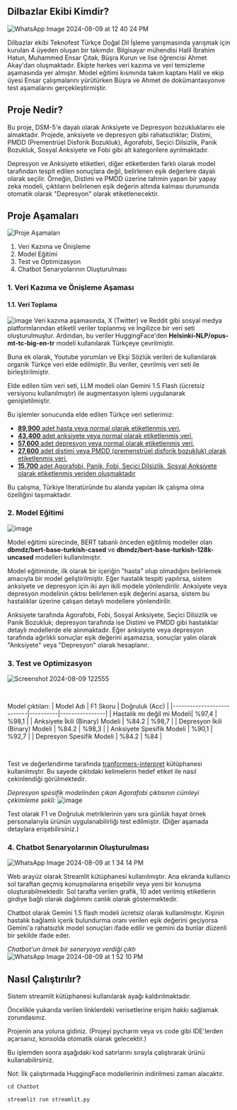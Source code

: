 ## Dilbazlar Ekibi Kimdir?
![WhatsApp Image 2024-08-09 at 12 40 24 PM](https://github.com/user-attachments/assets/b9976097-8bb3-46d8-8167-1f7443df5ede)

Dilbazlar ekibi Teknofest Türkçe Doğal Dil İşleme yarışmasında yarışmak için kurulan 4 üyeden oluşan bir takımdır. Bilgisayar mühendisi Halil İbrahim Hatun, Muhammed Ensar Çıtak, Büşra Kurun ve lise öğrencisi Ahmet Akay'dan oluşmaktadır. Ekipte herkes veri kazıma ve veri temizleme aşamasında yer almıştır. Model eğitimi kısmında takım kaptanı Halil ve ekip üyesi Ensar çalışmalarını yürütürken Büşra ve Ahmet de dokümantasyonve test aşamalarını gerçekleştirmiştir.

## Proje Nedir?
Bu proje, DSM-5'e dayalı olarak Anksiyete ve Depresyon bozukluklarını ele almaktadır. Projede, anksiyete ve depresyon gibi rahatsızlıklar; Distimi, PMDD (Prementrüel Disforik Bozukluk), Agorafobi, Seçici Dilsizlik, Panik Bozukluk, Sosyal Anksiyete ve Fobi gibi alt kategorilere ayrılmaktadır.

Depresyon ve Anksiyete etiketleri, diğer etiketlerden farklı olarak model tarafından tespit edilen sonuçlara değil, belirlenen eşik değerlere dayalı olarak seçilir. Örneğin, Distimi ve PMDD üzerine tahmin yapan bir yapay zeka modeli, çıktıların belirlenen eşik değerin altında kalması durumunda otomatik olarak "Depresyon" olarak etiketlenecektir.

## Proje Aşamaları
![Proje Aşamaları](https://github.com/user-attachments/assets/164d3075-e0c6-4ec5-96c3-d5ab0d7976aa)

1. Veri Kazıma ve Önişleme
2. Model Eğitimi
3. Test ve Optimizasyon
4. Chatbot Senaryolarının Oluşturulması

### 1. Veri Kazıma ve Önişleme Aşaması

#### 1.1. Veri Toplama
![image](https://github.com/user-attachments/assets/2a420beb-d946-403b-97ba-951945eb540b)
Veri kazıma aşamasında, X (Twitter) ve Reddit gibi sosyal medya platformlarından etiketli veriler toplanmış ve İngilizce bir veri seti oluşturulmuştur. Ardından, bu veriler HuggingFace'den **Helsinki-NLP/opus-mt-tc-big-en-tr** modeli kullanılarak Türkçeye çevrilmiştir.

Buna ek olarak, Youtube yorumları ve Ekşi Sözlük verileri de kullanılarak organik Türkçe veri elde edilmiştir. Bu veriler, çevrilmiş veri seti ile birleştirilmiştir.

Elde edilen tüm veri seti, LLM modeli olan Gemini 1.5 Flash (ücretsiz versiyonu kullanılmıştır) ile augmentasyon işlemi uygulanarak genişletilmiştir.

Bu işlemler sonucunda elde edilen Türkçe veri setlerimiz:
- [**89,900** adet hasta veya normal olarak etiketlenmiş veri](https://huggingface.co/datasets/halilibr/dilbazlar-disorder-detection-tr-dataset),
- [**43,400** adet anksiyete veya normal olarak etiketlenmiş veri](https://huggingface.co/datasets/halilibr/dilbazlar-anxiety-binary-tr-dataset),
- [**57,600** adet depresyon veya normal olarak etiketlenmiş veri](https://huggingface.co/datasets/halilibr/dilbazlar-depression-binary-tr-dataset),
- [**27,600** adet distimi veya PMDD (premenstrüel disforik bozukluk) olarak etiketlenmiş veri](https://huggingface.co/datasets/halilibr/dilbazlar-depression-recognition-multilabel-augmented-cleaned-tr-dataset),
- [**15,700** adet Agorafobi, Panik, Fobi, Seçici Dilsizlik, Sosyal Anksiyete olarak etiketlenmiş veriden oluşmaktadır](https://huggingface.co/datasets/halilibr/dilbazlar-anxiety-disorders-recognition-not-augmented-not-anxiety-multilabel-tr-dataset)
  
Bu çalışma, Türkiye literatüründe bu alanda yapılan ilk çalışma olma özelliğini taşımaktadır.

### 2. Model Eğitimi
![image](https://github.com/user-attachments/assets/0f97f8b6-7d3d-4762-8d2f-ef6e8b258b0f)


Model eğitimi sürecinde, BERT tabanlı önceden eğitilmiş modeller olan **dbmdz/bert-base-turkish-cased** ve **dbmdz/bert-base-turkish-128k-uncased** modelleri kullanılmıştır.

Model eğitiminde, ilk olarak bir içeriğin "hasta" olup olmadığını belirlemek amacıyla bir model geliştirilmiştir. Eğer hastalık tespiti yapılırsa, sistem anksiyete ve depresyon için iki ayrı ikili modele yönlendirilir. Anksiyete veya depresyon modelinin çıktısı belirlenen eşik değerini aşarsa, sistem bu hastalıklar üzerine çalışan detaylı modellere yönlendirilir.

Anksiyete tarafında Agorafobi, Fobi, Sosyal Anksiyete, Seçici Dilsizlik ve Panik Bozukluk; depresyon tarafında ise Distimi ve PMDD gibi hastalıklar detaylı modellerde ele alınmaktadır. Eğer anksiyete veya depresyon tarafında ağırlıklı sonuçlar eşik değerini aşamazsa, sonuçlar yalın olarak "Anksiyete" veya "Depresyon" olarak hesaplanır.

### 3. Test ve Optimizasyon
![Screenshot 2024-08-09 122555](https://github.com/user-attachments/assets/b934cb77-ee39-436a-8a52-49dc088b6c5f)

<br>

Model çıktıları:
| Model Adı                 | F1 Skoru | Doğruluk (Acc) |
|---------------------------|----------|----------------|
| Hastalık mı değil mi Modeli| %97,4       | %98,1          |
| Anksiyete İkili (Binary) Modeli     | %84.2     | %98,7          |
| Depresyon İkili (Binary) Modeli     | %84.2     | %98,3         |
| Anksiyete Spesifik Modeli     | %90,1     | %92,7          |
| Depresyon Spesifik Modeli  | %84.2     | %84          |

<br>

Test ve değerlendirme tarafında [tranformers-interpret](https://github.com/cdpierse/transformers-interpret) kütüphanesi kullanılmıştır. Bu sayede çıktıdaki kelimelerin hedef etiket ile nasıl çekinlendiği görülmektedir.

*Depresyon spesifik modelinden çıkan Agorafobi çıktısının cümleyi çekimleme şekli:*
![image](https://github.com/user-attachments/assets/1843952d-bc60-427d-862e-50ad32ea070b)

Test olarak F1 ve Doğruluk metriklerinin yanı sıra günlük hayat örnek personalarıyla ürünün uygulanabilirliği test edilmiştir. (Diğer aşamada detaylara erişebilirsiniz.)


### 4. Chatbot Senaryolarının Oluşturulması
![WhatsApp Image 2024-08-09 at 1 34 14 PM](https://github.com/user-attachments/assets/c1288884-8cc9-491c-92f4-a8bb6cb4db91)

Web arayüz olarak Streamlit kütüphanesi kullanılmıştır. Ana ekranda kullanıcı sol taraftan geçmiş konuşmalarına erişebilir veya yeni bir konuşma oluşturabilmektedir. Sol tarafta verilen grafik, 10 adet verilmiş etiketlerin girdiye bağlı olarak dağılımını canlık olarak göstermektedir. 

Chatbot olarak Gemini 1.5 flash modeli ücretsiz olarak kullanılmıştır. Kişinin hastalık bağlamlı içerik bulundurma oranı verilen eşik değerini geçiyorsa Gemini'a rahatsızlık model sonuçları ifade edilir ve gemini da bunlar düzenli bir şekilde ifade eder. 


*Chatbot'un örnek bir seneryoya verdiği çıktı*
![WhatsApp Image 2024-08-09 at 1 52 10 PM](https://github.com/user-attachments/assets/a8ea8c86-fddd-49b5-a917-df2fb2eec1d9)

## Nasıl Çalıştırılır?
Sistem streamlit kütüphanesi kullanılarak ayağı kaldırılmaktadır. 

Öncelikle yukarıda verilen linklerdeki verisetlerine erişim hakkı sağlamak zorundasınız. 

Projenin ana yoluna gidiniz. (Projeyi pycharm veya vs code gibi IDE'lerden açarsanız, konsolda otomatik olarak gelecektir.)

Bu işlemden sonra aşağıdaki kod satırlarını sırayla çalıştırarak ürünü kullanabilirsiniz. 

Not: İlk çalıştırmada HuggingFace modellerinin indirilmesi zaman alacaktır.
```python
cd Chatbot

streamlit run streamlit.py
```
